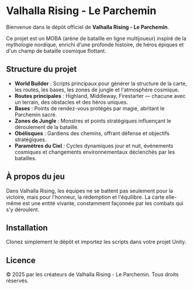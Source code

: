 # Valhalla Rising - Le Parchemin

Bienvenue dans le dépôt officiel de **Valhalla Rising - Le Parchemin**.

Ce projet est un MOBA (arène de bataille en ligne multijoueur) inspiré de la mythologie nordique, enrichi d'une profonde histoire, de héros épiques et d'un champ de bataille cosmique flottant.

## Structure du projet

- **World Builder** : Scripts principaux pour générer la structure de la carte, les routes, les bases, les zones de jungle et l'atmosphère cosmique.
- **Routes principales** : Highland, Middleway, Firestarter — chacune avec un terrain, des obstacles et des héros uniques.
- **Bases** : Points de rendez-vous protégés par magie, abritant le Parchemin sacré.
- **Zones de Jungle** : Monstres et points stratégiques influençant le déroulement de la bataille.
- **Obélisques** : Gardiens des chemins, offrant défense et objectifs stratégiques.
- **Paramètres du Ciel** : Cycles dynamiques jour et nuit, événements cosmiques et changements environnementaux déclenchés par les batailles.

## À propos du jeu

Dans Valhalla Rising, les équipes ne se battent pas seulement pour la victoire, mais pour l'honneur, la rédemption et l'équilibre. La carte elle-même est une entité vivante, constamment façonnée par les combats qui s'y déroulent.

## Installation

Clonez simplement le dépôt et importez les scripts dans votre projet Unity.

## Licence

© 2025 par les créateurs de Valhalla Rising - Le Parchemin. Tous droits réservés.
